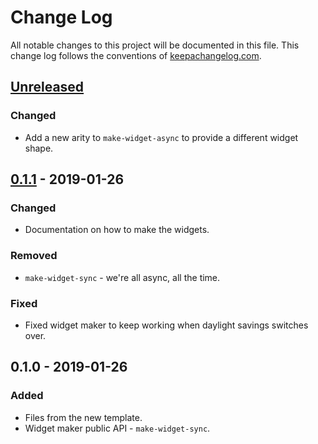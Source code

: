 # Change Log
All notable changes to this project will be documented in this file. This change log follows the conventions of [keepachangelog.com](http://keepachangelog.com/).

## [Unreleased]
### Changed
- Add a new arity to `make-widget-async` to provide a different widget shape.

## [0.1.1] - 2019-01-26
### Changed
- Documentation on how to make the widgets.

### Removed
- `make-widget-sync` - we're all async, all the time.

### Fixed
- Fixed widget maker to keep working when daylight savings switches over.

## 0.1.0 - 2019-01-26
### Added
- Files from the new template.
- Widget maker public API - `make-widget-sync`.

[Unreleased]: https://github.com/your-name/load-monuments/compare/0.1.1...HEAD
[0.1.1]: https://github.com/your-name/load-monuments/compare/0.1.0...0.1.1
